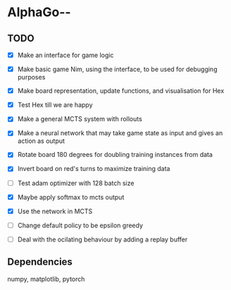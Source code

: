 # AlphaGo--


## TODO

- [x] Make an interface for game logic
- [x] Make basic game Nim, using the interface, to be used for debugging purposes
- [x] Make board representation, update functions, and visualisation for Hex
- [x] Test Hex till we are happy
- [x] Make a general MCTS system with rollouts

- [x] Make a neural network that may take game state as input and gives an action as output
- [x] Rotate board 180 degrees for doubling training instances from data
- [x] Invert board on red's turns to maximize training data
- [ ] Test adam optimizer with 128 batch size
- [x] Maybe apply softmax to mcts output
- [x] Use the network in MCTS
- [ ] Change default policy to be epsilon greedy
- [ ] Deal with the ocilating behaviour by adding a replay buffer

## Dependencies

numpy, matplotlib, pytorch

